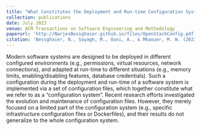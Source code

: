 ```yaml
---
title: "What Constitutes the Deployment and Run-time Configuration System? An Empirical Study on OpenStack Projects"
collection: publications
date: July 2023
venue: ACM Transactions on Software Engineering and Methodology
paperurl: 'http://NarjesBessghaier.github.io/files/OpenStackConfig.pdf'
citation: 'Bessghaier, N., Sayagh, M., Ouni, A., & Mkaouer, M. W. (2023). What Constitutes the Deployment and Run-time Configuration System? An Empirical Study on OpenStack Projects. ACM Transactions on Software Engineering and Methodology.'
---
```

Modern software systems are designed to be deployed in different configured environments (e.g., permissions, virtual resources, network connections), and adapted at run-time to different situations (e.g., memory limits, enabling/disabling features, database credentials). Such a configuration during the deployment and run-time of a software system is implemented via a set of configuration files, which together constitute what we refer to as a “configuration system”. Recent research efforts investigated the evolution and maintenance of configuration files. However, they merely focused on a limited part of the configuration system (e.g., specific infrastructure configuration files or Dockerfiles), and their results do not generalize to the whole configuration system. 
